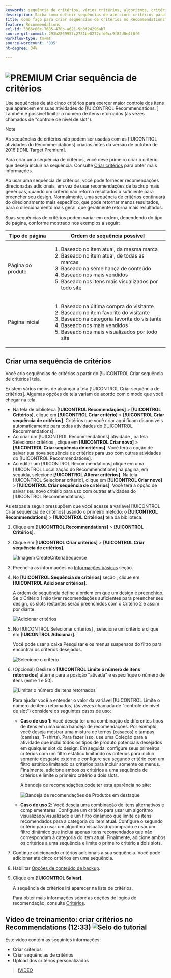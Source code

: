```yaml
---
keywords: sequência de critérios, vários critérios, algoritmos, critérios, critérios de recomendações, sequência, limite de itens retornados, controle de nível de slot, slot
description: Saiba como definir sequências de até cinco critérios para exercer maior controle dos itens que aparecem no Adobe [!DNL Target] Atividades do Recommendations .
title: Como faço para criar sequências de critérios no Recommendations?
feature: Recommendations
exl-id: 5366c86c-7685-478b-a621-9b3f24296ab7
source-git-commit: 293b2869957c2781be8272cfd0cc9f82d8e4f0f0
workflow-type: tm+mt
source-wordcount: '835'
ht-degree: 34%

---
```


# ![PREMIUM](/help/main/assets/premium.png) Criar sequência de critérios

Use sequências de até cinco critérios para exercer maior controle dos itens que aparecem em suas atividades do [!UICONTROL Recommendations. ] Também é possível limitar o número de itens retornados (às vezes chamados de &quot;controle de nível de slot&quot;).

>[!NOTE]
>
>As sequências de critérios não podem ser usadas com as [!UICONTROL atividades do Recommendations] criadas antes da versão de outubro de 2016 [!DNL Target Premium].

Para criar uma sequência de critérios, você deve primeiro criar o critério que deseja incluir na sequência. Consulte [Criar critérios](/help/main/c-recommendations/c-algorithms/create-new-algorithm.md) para obter mais informações.

Ao usar uma sequência de critérios, você pode fornecer recomendações direcionadas adicionais, em vez de usar recomendações de backup mais genéricas, quando um critério não retorna resultados o suficiente para preencher seu design. Normalmente, uma sequência de critérios continuará do direcionamento mais específico, que pode retornar menos resultados, para o direcionamento mais geral, que geralmente retorna mais resultados.

Suas sequências de critérios podem variar em ordem, dependendo do tipo de página, conforme mostrado nos exemplos a seguir:

| Tipo de página | Ordem de sequência possível |
| --- | --- |
| Página do produto | <ol><li>Baseado no item atual, da mesma marca</li><li>Baseado no item atual, de todas as marcas</li><li>Baseado na semelhança de conteúdo</li><li>Baseado nos mais vendidos</li><li>Baseado nos itens mais visualizados por todo site</li></ol> |
| Página inicial | <ol><li>Baseado na última compra do visitante </li><li>Baseado no item favorito do visitante</li><li>Baseado na categoria favorita do visitante</li><li>Baseado nos mais vendidos</li><li>Baseado nos mais visualizados por todo site</li></ol> |

## Criar uma sequência de critérios

Você cria sequências de critérios a partir do [!UICONTROL Criar sequência de critérios] tela.

Existem vários meios de alcançar a tela [!UICONTROL Criar sequência de critérios]. Algumas opções de tela variam de acordo com o modo que você chegar na tela.

* Na tela de biblioteca **[!UICONTROL Recomendações]** > **[!UICONTROL Critérios]**, clique em **[!UICONTROL Criar critério]** > **[!UICONTROL Criar sequência de critérios]**. Critérios que você criar aqui ficam disponíveis automaticamente para todas atividades do [!UICONTROL Recommendations].
* Ao criar um [!UICONTROL Recommendations] atividade , na tela Selecionar critérios , clique em **[!UICONTROL Criar novo]** > **[!UICONTROL Criar sequência de critérios]**. Você terá a opção de salvar sua nova sequência de critérios para uso com outras atividades do [!UICONTROL Recommendations].
* Ao editar um [!UICONTROL Recommendations] clique em uma [!UICONTROL Localização do Recommendations] na página, em seguida, selecione **[!UICONTROL Alterar critérios]**. Na tela [!UICONTROL Selecionar critério], clique em **[!UICONTROL Criar novo]** > **[!UICONTROL Criar sequência de critérios]**. Você terá a opção de salvar seu novo critério para uso com outras atividades do [!UICONTROL Recommendations].

As etapas a seguir pressupõem que você acesse a variável [!UICONTROL Criar sequência de critérios] usando o primeiro método: o **[!UICONTROL Recommendations]** > **[!UICONTROL Critérios]** tela da biblioteca.

1. Clique em **[!UICONTROL Recommendations]** > **[!UICONTROL Critérios]**.

1. Clique em **[!UICONTROL Criar critérios]** > **[!UICONTROL Criar sequência de critérios]**.

   ![Imagem CreateCriteriaSequence](assets/CreateCriteriaSequence.png)

1. Preencha as informações na [Informações básicas](/help/main/c-recommendations/c-algorithms/create-new-algorithm.md#info) seção.

1. No **[!UICONTROL Sequência de critérios]** seção , clique em **[!UICONTROL Adicionar critérios]**.

   A ordem de sequência define a ordem em que um design é preenchido. Se o Critério 1 não tiver recomendações suficientes para preencher seu design, os slots restantes serão preenchidos com o Critério 2 e assim por diante.

   ![Adicionar critérios](/help/main/c-recommendations/c-algorithms/assets/add-criteria.png)

1. No [!UICONTROL Selecionar critérios] , selecione um critério e clique em **[!UICONTROL Adicionar]**.

   Você pode usar a caixa Pesquisar e os menus suspensos do filtro para encontrar os critérios desejados.

   ![Selecione o critério](/help/main/c-recommendations/c-algorithms/assets/select-criteria.png)

1. (Opcional) Deslize o **[!UICONTROL Limite o número de itens retornados]** alterne para a posição &quot;ativada&quot; e especifique o número de itens (entre 1 e 50).

   ![Limitar o número de itens retornados](/help/main/c-recommendations/c-algorithms/assets/limit-number.png)

   Para ajudar você a entender o valor da variável [!UICONTROL Limite o número de itens retornados] (às vezes chamada de &quot;controle de nível de slot&quot;) considere os seguintes casos de uso:

   * **Caso de uso 1**: Você deseja ter uma combinação de diferentes tipos de itens em uma única bandeja de recomendações. Por exemplo, você deseja mostrar uma mistura de ternos (casacos) e tampas (camisas, T-shirts). Para fazer isso, use uma Coleção para a atividade que inclui todos os tipos de produto potenciais desejados em qualquer slot do design. Em seguida, configure seus primeiros critérios com um filtro estático limitando os critérios para incluir somente desgaste externo e configure seu segundo critério com um filtro estático limitando os critérios para incluir somente os menus. Finalmente, adicione ambos os critérios a uma sequência de critérios e limite o primeiro critério a dois slots.

      A bandeja de recomendações pode ter esta aparência no site:

      ![Bandeja de recomendações de Produtos em destaque](/help/main/c-recommendations/c-algorithms/assets/featured-products.png)

   * **Caso de uso 2**: Você deseja uma combinação de itens alternativos e complementares. Configure um critério para usar um algoritmo visualizado/visualizado e um filtro dinâmico que limite os itens recomendados para a categoria do item atual. Configure o segundo critério para usar um algoritmo visualizado/comprado e usar um filtro dinâmico que inclua apenas itens recomendados que não correspondam à categoria do item atual. Finalmente, adicione ambos os critérios a uma sequência e limite o primeiro critério a dois slots.

1. Continue adicionando critérios adicionais à sua sequência. Você pode adicionar até cinco critérios em uma sequência.

1. Habilitar [Opções de conteúdo de backup](/help/main/c-recommendations/c-algorithms/create-new-algorithm.md#content).

1. Clique em **[!UICONTROL Salvar]**.

   A sequência de critérios irá aparecer na lista de critérios.

   Para obter mais informações sobre as opções de lógica de recomendação, consulte [Critérios](/help/main/c-recommendations/c-algorithms/algorithms.md).

## Vídeo de treinamento: criar critérios no Recommendations (12:33) ![Selo do tutorial](/help/main/assets/tutorial.png)

Este vídeo contém as seguintes informações:

* Criar critérios
* Criar sequências de critérios
* Upload dos critérios personalizados

>[!VIDEO](https://video.tv.adobe.com/v/27694?quality=12)
